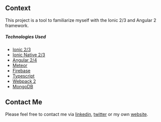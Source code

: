 ## Context
This project is a tool to familiarize myself with the Ionic 2/3 and Angular 2 framework.

##### Technologies Used
* [Ionic 2/3](http://ionic.io/2)
* [Ionic Native 2/3](https://ionicframework.com/docs/native/)
* [Angular 2/4](https://angular.io/)
* [Meteor](https://www.meteor.com/)
* [Firebase](https://firebase.google.com/)
* [Typescript](www.cnn.com)
* [Webpack 2](https://webpack.js.org/)
* [MongoDB](https://www.mongodb.com/)

## Contact Me
Please feel free to contact me via [linkedin](https://www.linkedin.com/in/garrett-vangilder-1769a797/), [twitter](https://twitter.com/Garrett_Vangild) or my own [website](http://www.garrett-vangilder.com/).
